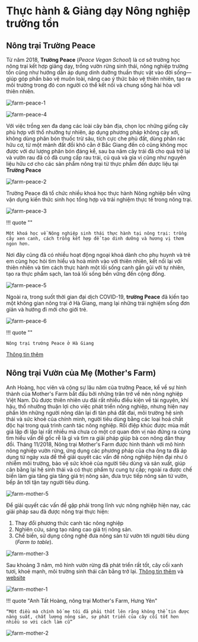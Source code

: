 
# Thực hành & Giảng dạy Nông nghiệp trường tồn

## Nông trại Trường Peace

Từ năm 2018, **Trường Peace** (*Peace Vegan School*) là cơ sở trường học nông trại kết hợp giảng dạy, trồng vườn rừng sinh thái, nông nghiệp trường tồn cũng như hướng dẫn áp dụng dinh dưỡng thuần thực vật vào đời sống&mdash;giúp góp phần bảo vệ muôn loài, nâng cao ý thức bảo vệ thiên nhiên, tạo ra môi trường trong đó con người có thể kết nối và chung sống hài hòa với thiên nhiên.

![farm-peace-1](../../assets/images/farm-peace-1.webp)

![farm-peace-4](../../assets/images/farm-peace-4.webp)

Với việc trồng xen đa dạng các loài cây bản địa, chọn lọc những giống cây phù hợp với thổ nhưỡng tự nhiên, áp dụng phương pháp không cày xới, không dùng phân bón thuốc trừ sâu, tích cực che phủ đất, dùng phân rác hữu cơ, từ một mảnh đất đồi khô cằn ở Bắc Giang đến cỏ cũng không mọc được với dư lượng phân bón đáng kể, sau ba năm cây trái đã cho quả trở lại và vườn rau đã cỏ đã cung cấp rau trái, củ quả và gia vị cũng như nguyên liệu hữu cơ cho các sản phẩm nông trại từ thực phẩm đến dược liệu tại **Trường Peace**

![farm-peace-2](../../assets/images/farm-peace-2.webp)

Trường Peace đã tổ chức nhiều khoá học thực hành Nông nghiệp bền vững vận dụng kiến thức sinh học tổng hợp và trải nghiệm thực tế trong nông trại.

![farm-peace-3](../../assets/images/farm-peace-3.webp)

!!! quote ""

    Một khoá học về Nông nghiệp sinh thái thực hành tại nông trại: trồng cây xen canh, cách trồng kết hợp để tạo dinh dưỡng và hương vị thơm ngon hơn.

Nơi đây cũng đã có nhiều hoạt động ngoại khoá dành cho phụ huynh và trẻ em cùng học hỏi tìm hiểu và hoà mình vào với thiên nhiên, kết nối lại với thiên nhiên và tìm cách thực hành một lối sống canh gần gũi với tự nhiên, tạo ra thực phẩm sạch, lan toả lối sống bền vững đến cộng đồng.

![farm-peace-5](../../assets/images/farm-peace-5.webp)

Ngoài ra, trong suốt thời gian đại dịch COVID-19, **trường Peace** đã kiến tạo một không gian nông trại ở Hà Giang, mang lại những trải nghiệm sống đơn giản và hướng đi mới cho giới trẻ.

![farm-peace-6](../../assets/images/farm-peace-6.webp)

!!! quote ""

    Nông trại trường Peace ở Hà Giang

[Thông tin thêm](https://www.facebook.com/vegan.for.nature)

## Nông trại Vườn của Mẹ (Mother's Farm)

Anh Hoàng, học viên và cộng sự lâu năm của trường Peace, kể về sự hình thành của Mother's Farm bắt đầu bởi những trăn trở về nên nông nghiệp Việt Nam. Dù được thiên nhiên ưu đãi rất nhiều điều kiện về tài nguyên, khí hậu, thổ nhưỡng thuận lợi cho việc phát triển nông nghiệp, nhưng hiện nay phần lớn những người nông dân lại đi tàn phá đất đai, môi trường hệ sinh thái và sức khoẻ của chính mình, người tiêu dùng bằng các loại hoá chất độc hại trong quá trình canh tác nông nghiệp. Rồi điệp khúc được mùa mất giá lặp đi lặp lại rất nhiều mà chưa có một cơ quan đơn vị nào đứng ra cùng tìm hiểu vấn đề gốc rễ là gì và tìm ra giải pháp giúp bà con nông dân thay đổi. Tháng 11/2018, Nông trại Mother's Farm được hình thành với mô hình nông nghiệp vườn rừng, ứng dụng các phương pháp của cha ông ta đã áp dụng từ ngày xưa để thể giải quyết các vấn đề nông nghiệp hiện đại như ô nhiễm môi trường, bảo vệ sức khoẻ của người tiêu dùng và sản xuất, giúp cân bằng lại hệ sinh thái và có thực phẩm tự cung tự cấp; ngoài ra được chế biến làm gia tăng gia tăng giá trị nông sản, đưa trực tiếp nông sản từ vườn, bếp ăn tới tận tay người tiêu dùng. 

![farm-mother-5](../../assets/images/farm-mother-5.webp)

Để giải quyết các vấn đề gặp phải trong lĩnh vực nông nghiệp hiện nay, các giải pháp sau đã được nông trại thực hiện:

1. Thay đổi phương thức canh tác nông nghiệp
2. Nghiên cứu, sáng tạo nâng cao giá trị nông sản.
3. Chế biến, sử dụng công nghệ đưa nông sản từ vườn tới người tiêu dùng (*Farm to table*).

![farm-mother-3](../../assets/images/farm-mother-3.webp)

Sau khoảng 3 năm, mô hình vườn rừng đã phát triển rất tốt, cây cối xanh tươi, khoẻ mạnh, môi trường sinh thái cân bằng trở lại. [Thông tin thêm](https://www.facebook.com/profile.php?id=100063696904798) và [website](https://sites.google.com/view/farmtotable-vn/)

![farm-mother-1](../../assets/images/farm-mother-1.webp)

!!! quote "Anh Tất Hoàng, nông trại Mother's Farm, Hưng Yên"

    “Một điều mà chính bố mẹ tôi đã phải thốt lên rằng không thể tin được năng suất, chất lượng nông sản, sự phát triển của cây cối tốt hơn nhiều so với cách làm cũ”

![farm-mother-2](../../assets/images/farm-mother-2.webp)

